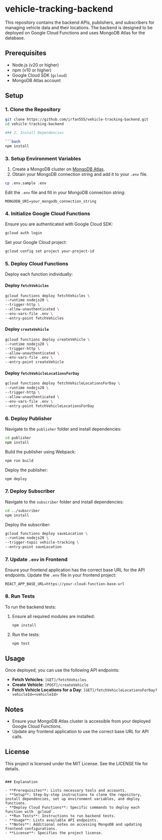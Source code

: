 # vehicle-tracking-backend

This repository contains the backend APIs, publishers, and subscribers for managing vehicle data and their locations. The backend is designed to be deployed on Google Cloud Functions and uses MongoDB Atlas for the database.

## Prerequisites

- Node.js (v20 or higher)
- npm (v10 or higher)
- Google Cloud SDK (`gcloud`)
- MongoDB Atlas account

## Setup

### 1. Clone the Repository

```bash
git clone https://github.com/irfan555/vehicle-tracking-backend.git
cd vehicle-tracking-backend

### 2. Install Dependencies

```bash
npm install
```

### 3. Setup Environment Variables

1. Create a MongoDB cluster on [MongoDB Atlas](https://www.mongodb.com/cloud/atlas).
2. Obtain your MongoDB connection string and add it to your `.env` file.

```bash
cp .env.sample .env
```

Edit the `.env` file and fill in your MongoDB connection string:

```
MONGODB_URI=your_mongodb_connection_string
```

### 4. Initialize Google Cloud Functions

Ensure you are authenticated with Google Cloud SDK:

```bash
gcloud auth login
```

Set your Google Cloud project:

```bash
gcloud config set project your-project-id
```

### 5. Deploy Cloud Functions

Deploy each function individually:

#### Deploy `fetchVehicles`

```bash
gcloud functions deploy fetchVehicles \
--runtime nodejs20 \
--trigger-http \
--allow-unauthenticated \
--env-vars-file .env \
--entry-point fetchVehicles
```

#### Deploy `createVehicle`

```bash
gcloud functions deploy createVehicle \
--runtime nodejs20 \
--trigger-http \
--allow-unauthenticated \
--env-vars-file .env \
--entry-point createVehicle
```

#### Deploy `fetchVehicleLocationsForDay`

```bash
gcloud functions deploy fetchVehicleLocationsForDay \
--runtime nodejs20 \
--trigger-http \
--allow-unauthenticated \
--env-vars-file .env \
--entry-point fetchVehicleLocationsForDay
```

### 6. Deploy Publisher

Navigate to the `publisher` folder and install dependencies:

```bash
cd publisher
npm install
```

Build the publisher using Webpack:

```bash
npm run build
```

Deploy the publisher:

```bash
npm deploy
```

### 7. Deploy Subscriber

Navigate to the `subscriber` folder and install dependencies:

```bash
cd ../subscriber
npm install
```

Deploy the subscriber:

```bash
gcloud functions deploy saveLocation \
--runtime nodejs20 \
--trigger-topic vehicle-tracking \
--entry-point saveLocation
```

### 7. Update `.env` in Frontend

Ensure your frontend application has the correct base URL for the API endpoints. Update the `.env` file in your frontend project:

```
REACT_APP_BASE_URL=https://your-cloud-function-base-url
```

### 8. Run Tests

To run the backend tests:

1. Ensure all required modules are installed:
   
   ```bash
   npm install
   ```

2. Run the tests:

   ```bash
   npm test
   ```

## Usage

Once deployed, you can use the following API endpoints:

- **Fetch Vehicles**: `[GET]/fetchVehicles`
- **Create Vehicle**: `[POST]/createVehicle`
- **Fetch Vehicle Locations for a Day**: `[GET]/fetchVehicleLocationsForDay?vehicleId=<vehicleId>`

## Notes

- Ensure your MongoDB Atlas cluster is accessible from your deployed Google Cloud Functions.
- Update any frontend application to use the correct base URL for API calls.

## License

This project is licensed under the MIT License. See the LICENSE file for details.
```

### Explanation

- **Prerequisites**: Lists necessary tools and accounts.
- **Setup**: Step-by-step instructions to clone the repository, install dependencies, set up environment variables, and deploy functions.
- **Deploy Cloud Functions**: Specific commands to deploy each function with `gcloud`.
- **Run Tests**: Instructions to run backend tests.
- **Usage**: Lists available API endpoints.
- **Notes**: Additional notes on accessing MongoDB and updating frontend configurations.
- **License**: Specifies the project license.
